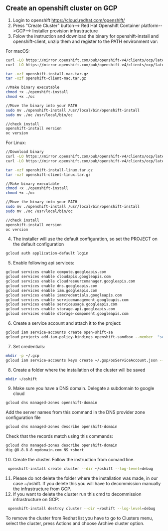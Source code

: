 ## Create an openshift cluster on GCP

1. Login to openshift https://cloud.redhat.com/openshift/
2. Press "Create Cluster" button--> Red Hat Openshift Container platform-->GCP--> Installer provision infrastructure
3. Folow the instruction and download the binary for openshift-install and openshift-client, unzip them and register to the PATH environment var:

For macOS:
```bash
curl -LO https://mirror.openshift.com/pub/openshift-v4/clients/ocp/latest/openshift-install-mac.tar.gz
curl -LO https://mirror.openshift.com/pub/openshift-v4/clients/ocp/latest/openshift-client-mac.tar.gz

tar -xzf openshift-install-mac.tar.gz 
tar -xzf openshift-client-mac.tar.gz 

//Make binary executable
chmod +x ./openshift-install
chmod +x ./oc

//Move the binary into your PATH
sudo mv ./openshift-install /usr/local/bin/openshift-install
sudo mv ./oc /usr/local/bin/oc

//check install
openshift-install version
oc version
```

For Linux:
```bash
//Download binary
curl -LO https://mirror.openshift.com/pub/openshift-v4/clients/ocp/latest/openshift-install-linux.tar.gz
curl -LO https://mirror.openshift.com/pub/openshift-v4/clients/ocp/latest/openshift-client-linux.tar.gz

tar -xzf openshift-install-linux.tar.gz 
tar -xzf openshift-client-linux.tar.gz 

//Make binary executable
chmod +x ./openshift-install
chmod +x ./oc

//Move the binary into your PATH
sudo mv ./openshift-install /usr/local/bin/openshift-install
sudo mv ./oc /usr/local/bin/oc

//check install
openshift-install version
oc version
```
4. The installer will use the default configuration, so set the PROJECT on the default configuration
```bash
gcloud auth application-default login
```
5. Enable following api services:
```bash
gcloud services enable compute.googleapis.com
gcloud services enable cloudapis.googleapis.com 
gcloud services enable cloudresourcemanager.googleapis.com 
gcloud services enable dns.googleapis.com 
gcloud services enable iam.googleapis.com 
gcloud services enable iamcredentials.googleapis.com 
gcloud services enable servicemanagement.googleapis.com
gcloud services enable serviceusage.googleapis.com
gcloud services enable storage-api.googleapis.com 
gcloud services enable storage-component.googleapis.com
```
6. Create a service account and attach it to the project:
```bash
gcloud iam service-accounts create open-shift-sa
gcloud projects add-iam-policy-bindings openshift-sandbox --member  "serviceAccount:open-shift-sa@openshift-sandbox-id.iam.gserviceaccount.com" --role "roles/owner"
``` 
7. Set credentials:
```bash
mkdir -p ~/.gcp
gcloud iam service-accounts keys create ~/.gsp/osServiceAccount.json --iam-account open-shift-sa@openshift-sandbox-id.iam.gserviceaccount.com 
```
8. Create a folder where the installation of the cluster will be saved
```bash
mkdir ~/oshift
```
9. Make sure you have a DNS domain. Delegate a subdomain to google cloud
```bash
gcloud dns managed-zones openshift-domain
```

Add the server names from this command in the DNS provider zone configuration file
```bash
gcloud dns managed-zones describe openshift-domain
```

Check that the records match using this commands:
```bash
gcloud dns managed-zones describe openshift-domain
dig @8.8.8.8 mydomain.com NS +short
```
10. Create the cluster. Follow the instruction from comand line. 
```bash
 openshift-install create cluster --dir ~/oshift --log-level=debug
```
11. Please do not delete the folder where the installation was made, in our case ~/oshift. If you delete this you will have to decommission manually the infrastructure from GCP.
12. If you want to delete the cluster run this cmd to decommission infrastructure on GCP:
```bash
 openshift-install destroy cluster --dir ~/oshift --log-level=debug
```
 To remove the cluster from Redhat list you have to go to Clusters menu, select the cluster, press Actions and choose Archive cluster option.